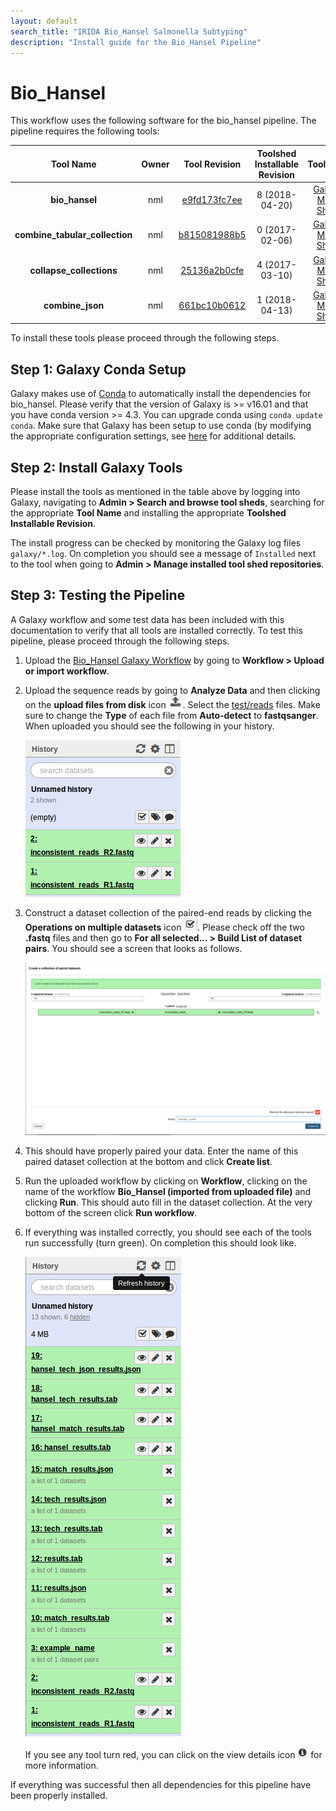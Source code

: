 ```yaml
---
layout: default
search_title: "IRIDA Bio_Hansel Salmonella Subtyping"
description: "Install guide for the Bio_Hansel Pipeline"
---
```


Bio_Hansel
============

This workflow uses the following software for the bio_hansel pipeline. The pipeline requires the following tools:

| Tool Name                      | Owner    | Tool Revision | Toolshed Installable Revision | Toolshed             |
|:------------------------------:|:--------:|:-------------:|:-----------------------------:|:--------------------:|
| **bio_hansel**                 | nml      | [e9fd173fc7ee][]| 8 (2018-04-20)              | [Galaxy Main Shed][] |
| **combine_tabular_collection** | nml      | [b815081988b5][]| 0 (2017-02-06)              | [Galaxy Main Shed][] |
| **collapse_collections**       | nml      | [25136a2b0cfe][]| 4 (2017-03-10)              | [Galaxy Main Shed][] |
| **combine_json**               | nml      | [661bc10b0612][]| 1 (2018-04-13)              | [Galaxy Main Shed][] |


To install these tools please proceed through the following steps.

## Step 1: Galaxy Conda Setup

Galaxy makes use of [Conda][conda] to automatically install the dependencies for bio_hansel.  Please verify that the version of Galaxy is >= v16.01 and that you have conda version >= 4.3. You can upgrade conda using `conda update conda`.  Make sure that Galaxy has been setup to use conda (by modifying the appropriate configuration settings, see [here][galaxy-config] for additional details.


## Step 2: Install Galaxy Tools

Please install the tools as mentioned in the table above by logging into Galaxy, navigating to **Admin > Search and browse tool sheds**, searching for the appropriate **Tool Name** and installing the appropriate **Toolshed Installable Revision**.

The install progress can be checked by monitoring the Galaxy log files `galaxy/*.log`.  On completion you should see a message of `Installed` next to the tool when going to **Admin > Manage installed tool shed repositories**.

## Step 3: Testing the Pipeline

A Galaxy workflow and some test data has been included with this documentation to verify that all tools are installed correctly.  To test this pipeline, please proceed through the following steps.

1. Upload the [Bio_Hansel Galaxy Workflow][] by going to **Workflow > Upload or import workflow**.
2. Upload the sequence reads by going to **Analyze Data** and then clicking on the **upload files from disk** icon ![upload-icon][].  Select the [test/reads][] files.  Make sure to change the **Type** of each file from **Auto-detect** to **fastqsanger**.  When uploaded you should see the following in your history.

    ![upload-history][]

3. Construct a dataset collection of the paired-end reads by clicking the **Operations on multiple datasets** icon ![datasets-icon][].  Please check off the two **.fastq** files and then go to **For all selected... > Build List of dataset pairs**.  You should see a screen that looks as follows.

    ![dataset-pair-screen][]

4. This should have properly paired your data. Enter the name of this paired dataset collection at the bottom and click **Create list**.
5. Run the uploaded workflow by clicking on **Workflow**, clicking on the name of the workflow **Bio_Hansel (imported from uploaded file)** and clicking **Run**.  This should auto fill in the dataset collection.  At the very bottom of the screen click **Run workflow**.
6. If everything was installed correctly, you should see each of the tools run successfully (turn green).  On completion this should look like.

    ![workflow-success]

    If you see any tool turn red, you can click on the view details icon ![view-details-icon][] for more information.

If everything was successful then all dependencies for this pipeline have been properly installed.

[e9fd173fc7ee]: https://toolshed.g2.bx.psu.edu/view/nml/bio_hansel/e9fd173fc7ee
[b815081988b5]: https://toolshed.g2.bx.psu.edu/view/nml/combine_tabular_collection/b815081988b5
[25136a2b0cfe]: https://toolshed.g2.bx.psu.edu/view/nml/collapse_collections/25136a2b0cfe
[661bc10b0612]: https://toolshed.g2.bx.psu.edu/view/nml/combine_json/661bc10b0612
[galaxy-config]: ../../setup#step-4-modify-configuration-file
[Galaxy Main Shed]: http://toolshed.g2.bx.psu.edu/
[Bio_Hansel Galaxy Workflow]: ../test/bio_hansel/bio_hansel.ga
[upload-icon]: ../test/snvphyl/images/upload-icon.jpg
[test/reads]: ../test/bio_hansel/reads
[upload-history]: ../test/bio_hansel/images/history.png
[datasets-icon]: ../test/snvphyl/images/datasets-icon.jpg
[dataset-pair-screen]: ../test/bio_hansel/images/pairing.png
[workflow-success]: ../test/bio_hansel/images/completed.png
[view-details-icon]: ../test/snvphyl/images/view-details-icon.jpg
[conda]: https://conda.io/docs/intro.html
[bioconda]: https://bioconda.github.io/
